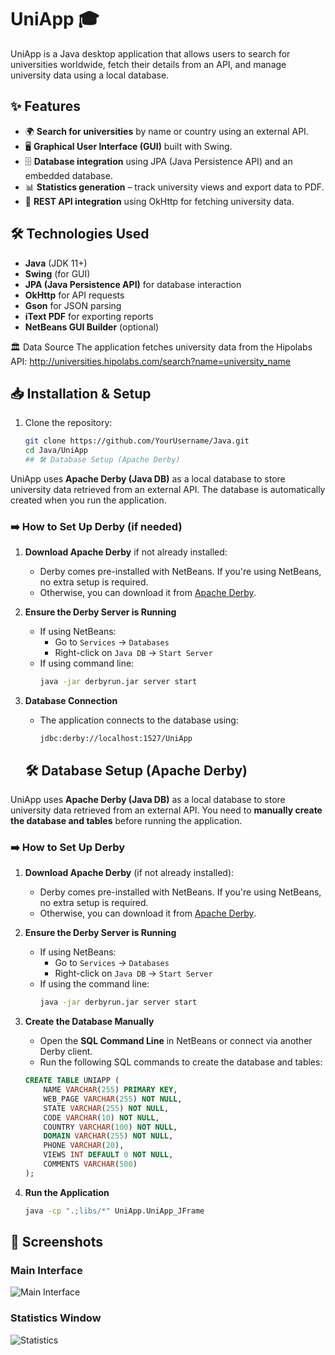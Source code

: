 # UniApp 🎓

UniApp is a Java desktop application that allows users to search for universities worldwide, fetch their details from an API, and manage university data using a local database.

## ✨ Features
- 🌍 **Search for universities** by name or country using an external API.
- 🖥️ **Graphical User Interface (GUI)** built with Swing.
- 🗄️ **Database integration** using JPA (Java Persistence API) and an embedded database.
- 📊 **Statistics generation** – track university views and export data to PDF.
- 🔗 **REST API integration** using OkHttp for fetching university data.

## 🛠️ Technologies Used
- **Java** (JDK 11+)
- **Swing** (for GUI)
- **JPA (Java Persistence API)** for database interaction
- **OkHttp** for API requests
- **Gson** for JSON parsing
- **iText PDF** for exporting reports
- **NetBeans GUI Builder** (optional)
 
🏛 Data Source
The application fetches university data from the Hipolabs API:
http://universities.hipolabs.com/search?name=university_name

## 📥 Installation & Setup
1. Clone the repository:
   ```sh
   git clone https://github.com/YourUsername/Java.git
   cd Java/UniApp
   ## 🛠 Database Setup (Apache Derby)

UniApp uses **Apache Derby (Java DB)** as a local database to store university data retrieved from an external API. The database is automatically created when you run the application.

### **➡️ How to Set Up Derby (if needed)**
1. **Download Apache Derby** if not already installed:
   - Derby comes pre-installed with NetBeans. If you're using NetBeans, no extra setup is required.
   - Otherwise, you can download it from [Apache Derby](https://db.apache.org/derby/).

2. **Ensure the Derby Server is Running**
   - If using NetBeans:
     - Go to `Services` → `Databases`
     - Right-click on `Java DB` → `Start Server`
   - If using command line:
     ```sh
     java -jar derbyrun.jar server start
     ```

3. **Database Connection**
   - The application connects to the database using:
     ```
     jdbc:derby://localhost:1527/UniApp
     ```
   ## 🛠 Database Setup (Apache Derby)

UniApp uses **Apache Derby (Java DB)** as a local database to store university data retrieved from an external API. You need to **manually create the database and tables** before running the application.

### **➡️ How to Set Up Derby**
1. **Download Apache Derby** (if not already installed):
   - Derby comes pre-installed with NetBeans. If you're using NetBeans, no extra setup is required.
   - Otherwise, you can download it from [Apache Derby](https://db.apache.org/derby/).

2. **Ensure the Derby Server is Running**
   - If using NetBeans:
     - Go to `Services` → `Databases`
     - Right-click on `Java DB` → `Start Server`
   - If using the command line:
     ```sh
     java -jar derbyrun.jar server start
     ```

3. **Create the Database Manually**
   - Open the **SQL Command Line** in NetBeans or connect via another Derby client.
   - Run the following SQL commands to create the database and tables:

   ```sql
   CREATE TABLE UNIAPP (
       NAME VARCHAR(255) PRIMARY KEY,
       WEB_PAGE VARCHAR(255) NOT NULL,
       STATE VARCHAR(255) NOT NULL,
       CODE VARCHAR(10) NOT NULL,
       COUNTRY VARCHAR(100) NOT NULL,
       DOMAIN VARCHAR(255) NOT NULL,
       PHONE VARCHAR(20),
       VIEWS INT DEFAULT 0 NOT NULL,
       COMMENTS VARCHAR(500)
   );


4. **Run the Application**
   ```sh
   java -cp ".;libs/*" UniApp.UniApp_JFrame


## 📸 Screenshots

### Main Interface
![Main Interface](https://github.com/cycloholic/Java/blob/fb346d46a27cfb9cace15d276fde6e043e6444e6/UniApp/screenshot_main.png)


### Statistics Window
![Statistics](https://github.com/cycloholic/Java/blob/134988175e4eddb074e485169143aad27cb48b7a/UniApp/screenshot_stats.png)


